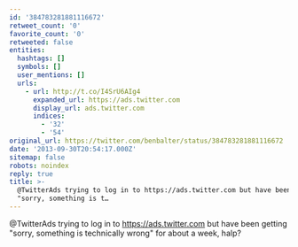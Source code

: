 ```yaml
---
id: '384783281881116672'
retweet_count: '0'
favorite_count: '0'
retweeted: false
entities:
  hashtags: []
  symbols: []
  user_mentions: []
  urls:
    - url: http://t.co/I4SrU6AIg4
      expanded_url: https://ads.twitter.com
      display_url: ads.twitter.com
      indices:
        - '32'
        - '54'
original_url: https://twitter.com/benbalter/status/384783281881116672
date: '2013-09-30T20:54:17.000Z'
sitemap: false
robots: noindex
reply: true
title: >-
  @TwitterAds trying to log in to https://ads.twitter.com but have been getting
  "sorry, something is t…
---
```


@TwitterAds trying to log in to https://ads.twitter.com but have been getting "sorry, something is technically wrong" for about a week, halp?